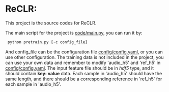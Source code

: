 # ReCLR:
This project is the source codes for ReCLR.


The main script for the project is [code/main.py](code/main.py), you can run it by: 
```python
 python pretrain.py [-c config_file]
```
And config_file can be the configuration file [config/config.yaml](config/config.yaml), or you can use other configuration. The training data is not included in the project, you can use your own data and remember to modify 'audio_h5' and 'ref_h5' in [config/config.yaml](config/config.yaml). The input feature file should be in *hdf5* type, and it should contain **key: value** data. Each sample in 'audio_h5' should have the same length, and there should be a corresponding reference in 'ref_h5' for each sample in 'audio_h5'.
